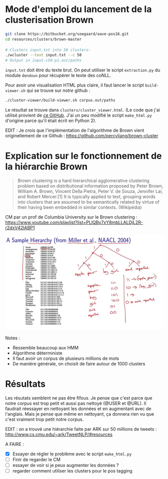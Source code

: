 # Mode d'emploi du lancement de la clusterisation Brown

```bash
git clone https://bitbucket.org/soegaard/aave-pos16.git
cd resources/clusters/brown-master

# Clusters input.txt into 50 clusters:
./wcluster --text input.txt --c 50
# Output in input-c50-p1.out/paths
```

`input.txt` doit être du texte brut. On peut utiliser le script `extraction.py` du module `dendoun` pour récupérer le texte des coNLL. 

Pour avoir une visualisation HTML plus claire, il faut lancer le script `build-viewer.sh` qui se trouve sur *notre* github : 

```bash
./cluster-viewer/build-viewer.sh corpus.out/paths
```

Le résultat se trouve dans `clusters/cluster_viewer.html`. (Le code que j'ai utilisé provient de [ce GitHub](https://bitbucket.org/soegaard/aave-pos16.git).  J'ai un peu modifié le script `make_html.py` d'origine parce qu'il était écrit en Python 2).

EDIT : Je crois que l'implémentation de l'algorithme de Brown vient originellement de ce Github : https://github.com/percyliang/brown-cluster

# Explication sur le fonctionnement de la hiérarchie Brown

>Brown clustering is a hard hierarchical agglomerative clustering problem based on distributional information proposed by Peter Brown, William A. Brown, Vincent Della Pietra, Peter V. de Souza, Jennifer Lai, and Robert Mercer.[1] It is typically applied to text, grouping words into clusters that are assumed to be semantically related by virtue of their having been embedded in similar contexts. (Wikipédia)

CM par un prof de Columbia University sur le Brown clustering : https://www.youtube.com/playlist?list=PLlQBy7xY8mbLLALDjL2R-r2dxV42IABP1

![Schéma expliquant la signification des rangs de la hiérarchie Brown](./schema_brown_hiearchy.png)

Notes : 

- Ressemble beaucoup aux HMM
- Algorithme déterministe
- Il faut avoir un corpus de plusieurs millions de mots
- De manière générale, on choisit de faire autour de 1000 clusters

# Résultats

Les résutats semblent ne pas être fifous. Je pense que c'est parce que notre corpus est trop petit et aussi pas nettoyé (@USER et @URL). Il faudrait réessayer en nettoyant les données et en augmentant avec de l'anglais. Mais je pense que même en nettoyant, ça donnera rien vu que c'est vraiment trop petit notre corpus.

EDIT : on a trouvé une hiérarchie faite par ARK sur 50 millions de tweets : http://www.cs.cmu.edu/~ark/TweetNLP/#resources

A FAIRE : 

- [x] Essayer de régler le problème avec le script `make_html.py`
- [ ] Finir de regarder le CM
- [ ] essayer de voir si je peux augmenter les données ? 
- [ ] regarder comment utiliser les clusters pour le pos tagging